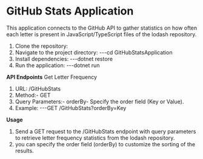 # GitHub Stats Application

This application connects to the GitHub API to gather statistics on how often each letter is present in JavaScript/TypeScript files of the lodash repository.

1. Clone the repository:
2. Navigate to the project directory:
---cd GitHubStatsApplication
3. Install dependencies:
---dotnet restore
4. Run the application:
---dotnet run

**API Endpoints**
Get Letter Frequency
1. URL: /GitHubStats
2. Method:- GET
3. Query Parameters:-
orderBy- Specify the order field (Key or Value).
4. Example:
---GET /GitHubStats?orderBy=Key

**Usage**
1. Send a GET request to the /GitHubStats endpoint with query parameters to retrieve letter frequency statistics from the lodash repository.
2. you can specify the order field (orderBy) to customize the sorting of the results.

